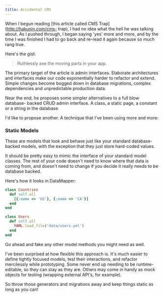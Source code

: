 ```yaml
---
title: Accidental CMS
---
```


When I begun reading [this article called CMS Trap](http://hakunin.com/cms-
trap), I had no idea what the hell he was talking about. As I pushed through, I
began saying 'yes' more and more, and by the time I was finished I had to go
back and re-read it again because so much rang true.

Here's the gist:

> Ruthlessly axe the moving parts in your app.

The primary target of the article is admin interfaces. Elaborate architectures
and interfaces make our code exponentially harder to refactor and extend. Simple
changes become bogged down in database migrations, complex dependencies and
unpredictable production data.

Near the end, he proposes some simpler alternatives to a full blow database-
backed CRUD admin interface. A class, a static page, a constant or a string in
the database.

I'd like to propose another. A technique that I've been using more and more:

### Static Models

These are models that look and behave just like your standard database-backed
models, with the exception that they just store hard-coded values.

It should be pretty easy to mimic the interface of your standard model classes.
The rest of your code doesn't need to know where that data is coming from, and
doesn't need to change if you decide it really needs to be database backed.

Here's how it looks in DataMapper:

```ruby
class Countries
  def self.all
    [{:name => 'US'}, {:name => 'CA'}]
  end
end

class Users
  def self.all
    YAML.load_file('data/users.yml')
  end
end
```

Go ahead and fake any other model methods you might need as well.

I've been surprised at how flexible this approach is. It's much easier to define
tightly focused models, test their interactions, and refactor mercilessly while
prototyping. Some never end up needing to be runtime-editable, so they can stay
as they are. Others may come in handy as mock objects for testing (wrapping
external API's, for example).

So throw those generators and migrations away and keep things static as long as
you can!
